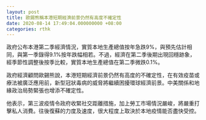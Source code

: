 ```yaml
---
layout: post
title: 歐錫熊稱本港短期經濟前景仍然有高度不確定性
date: 2020-08-14 17:49:04.000000000 +08:00
categories: rthk
---
```


政府公布本港第二季經濟情況，實質本地生產總值按年急跌9%，與預先估計相同，與第一季錄得9.1%按年跌幅相若。不過，經濟在第二季後期出現回穩跡象，經季節性調整後按季比較，實質本地生產總值在第二季微跌0.1%。

政府經濟顧問歐錫熊說，本港短期經濟前景仍然有高度的不確定性，在有效疫苗或療法被廣泛應用前，新型冠狀毒病的威脅將繼續困擾環球經濟前景。中美關係和地緣政治局勢緊張也增添不確定性。

他表示，第三波疫情令政府收緊社交距離措施，加上勞工市場情況嚴峻，將嚴重打擊私人消費。往後復蘇的力度及速度，很大程度上取決於本地疫情能否盡快受控。
